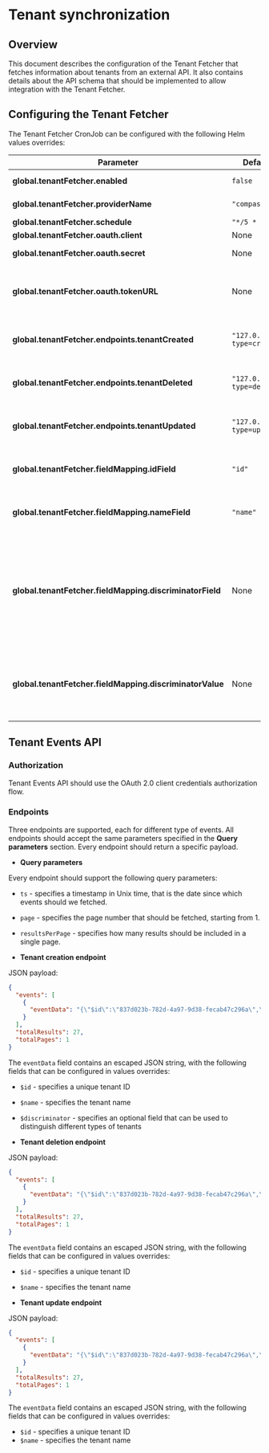 # Tenant synchronization

## Overview

This document describes the configuration of the Tenant Fetcher that fetches information about tenants from an external API.
It also contains details about the API schema that should be implemented to allow integration with the Tenant Fetcher.

## Configuring the Tenant Fetcher

The Tenant Fetcher CronJob can be configured with the following Helm values overrides:

| Parameter | Default value | Description |
|-----------|-------------|---------------|
| **global.tenantFetcher.enabled** | `false` | Tenant Fetcher CronJob |
| **global.tenantFetcher.providerName** | `"compass"` | Name of the tenants provider |
| **global.tenantFetcher.schedule** | `"*/5 * * * *"` | CronJob schedule |
| **global.tenantFetcher.oauth.client** | None | OAuth 2.0 client ID |
| **global.tenantFetcher.oauth.secret** | None | OAuth 2.0 client secret |
| **global.tenantFetcher.oauth.tokenURL** | None | Endpoint for fetching the OAuth 2.0 access token to the Tenant Events API |
| **global.tenantFetcher.endpoints.tenantCreated** | `"127.0.0.1/events?type=created"` | Tenant Events API endpoint for fetching created tenants |
| **global.tenantFetcher.endpoints.tenantDeleted** | `"127.0.0.1/events?type=deleted"` | Tenant Events API endpoint for fetching deleted tenants |
| **global.tenantFetcher.endpoints.tenantUpdated** | `"127.0.0.1/events?type=updated"` | Tenant Events API endpoint for fetching updated tenants |
| **global.tenantFetcher.fieldMapping.idField** | `"id"` | Name of the field in the event data payload containing the tenant name |
| **global.tenantFetcher.fieldMapping.nameField** | `"name"` | Name of the field in the event data payload containing the tenant ID |
| **global.tenantFetcher.fieldMapping.discriminatorField** | None | Optional name of the field in the event data payload used to filter created tenants. If provided, only events containing this field with the value specified in **discriminatorValue** will be used. |
| **global.tenantFetcher.fieldMapping.discriminatorValue** | None | Optional value of the discriminator field used to filter created tenants. It is used only if **discriminatorField** is provided. |

## Tenant Events API

### Authorization
Tenant Events API should use the OAuth 2.0 client credentials authorization flow.

### Endpoints

Three endpoints are supported, each for different type of events.
All endpoints should accept the same parameters specified in the **Query parameters** section.
Every endpoint should return a specific payload. 

- **Query parameters**

Every endpoint should support the following query parameters:
- `ts` - specifies a timestamp in Unix time, that is the date since which events should we fetched.
- `page` - specifies the page number that should be fetched, starting from 1.
- `resultsPerPage` - specifies how many results should be included in a single page. 

- **Tenant creation endpoint**

JSON payload:
```json
{
  "events": [
    {
      "eventData": "{\"$id\":\"837d023b-782d-4a97-9d38-fecab47c296a\",\"$name\":\"Tenant 1\",\"$discriminator\":\"default\"}"
    }
  ],
  "totalResults": 27, 
  "totalPages": 1
}
```

The `eventData` field contains an escaped JSON string, with the following fields that can be configured in values overrides:
- `$id` - specifies a unique tenant ID
- `$name` - specifies the tenant name
- `$discriminator` - specifies an optional field that can be used to distinguish different types of tenants

- **Tenant deletion endpoint**

JSON payload:
```json
{
  "events": [
    {
      "eventData": "{\"$id\":\"837d023b-782d-4a97-9d38-fecab47c296a\",\"$name\":\"Tenant 1\"}"
    }
  ],
  "totalResults": 27, 
  "totalPages": 1
}
```

The `eventData` field contains an escaped JSON string, with the following fields that can be configured in values overrides:
- `$id` - specifies a unique tenant ID
- `$name` - specifies the tenant name

- **Tenant update endpoint**

JSON payload:
```json
{
  "events": [
    {
      "eventData": "{\"$id\":\"837d023b-782d-4a97-9d38-fecab47c296a\",\"$name\":\"Tenant 1\"}"
    }
  ],
  "totalResults": 27, 
  "totalPages": 1
}
```

The `eventData` field contains an escaped JSON string, with the following fields that can be configured in values overrides:
- `$id` - specifies a unique tenant ID
- `$name` - specifies the tenant name
